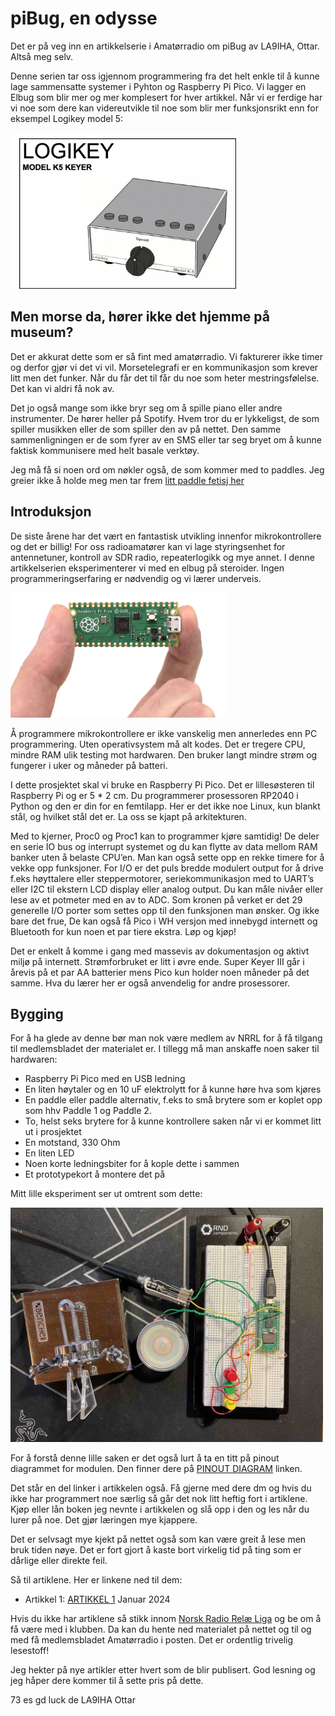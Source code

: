 # piBug, en odysse
Det er på veg inn en artikkelserie i Amatørradio om piBug av LA9IHA, Ottar. Altså meg selv.

Denne serien tar oss igjennom programmering fra det helt enkle til å kunne lage sammensatte systemer i Pyhton og Raspberry Pi Pico. Vi lagger en Elbug som blir mer og mer komplesert for hver artikkel. Når vi er ferdige har vi noe som dere kan videreutvikle til noe som blir mer funksjonsrikt enn for eksempel Logikey model 5:

<img height = "250" alt="En veldig bra elbug keyer" src="https://raw.githubusercontent.com/LA9IHA/piBug/main/bullen/assets/logkey.jpg">

## Men morse da, hører ikke det hjemme på museum?
Det er akkurat dette som er så fint med amatørradio. Vi fakturerer ikke timer og derfor gjør vi det vi vil. Morsetelegrafi er en kommunikasjon som krever litt men det funker. Når du får det til får du noe som heter mestringsfølelse. Det kan vi aldri få nok av.

Det jo også mange som ikke bryr seg om å spille piano eller andre instrumenter. De hører heller på Spotify. Hvem tror du er lykkeligst, de som spiller musikken eller de som spiller den av på nettet. Den samme sammenligningen er de som fyrer av en SMS eller tar seg bryet om å kunne faktisk kommunisere med helt basale verktøy.

Jeg må få si noen ord om nøkler også, de som kommer med to paddles. Jeg greier ikke å holde meg men tar frem <a href = "https://github.com/LA9IHA/piBug/blob/main/bullen/paddlekeys.md">litt paddle fetisj her</a>

## Introduksjon
De siste årene har det vært en fantastisk utvikling innenfor mikrokontrollere og det er billig! For oss radioamatører kan vi lage styringsenhet for antennetuner, kontroll av SDR radio, repeaterlogikk og mye annet. I denne artikkelserien eksperimenterer vi med en elbug  på steroider. Ingen programmeringserfaring er nødvendig og vi lærer underveis. 

<img height = "200"  alt="Liten men full av pepp!" src="https://raw.githubusercontent.com/LA9IHA/piBug/main/bullen/assets/pi.jpg">

Å programmere mikrokontrollere er ikke vanskelig men annerledes enn PC programmering. Uten operativsystem må alt kodes. Det er tregere CPU, mindre RAM ulik testing mot hardwaren. Den bruker langt mindre strøm og fungerer i uker og måneder på batteri.

I dette prosjektet skal vi bruke en Raspberry Pi Pico. Det er lillesøsteren til Raspberry Pi og er 5 * 2 cm. Du programmerer prosessoren RP2040 i Python og den er din for en femtilapp. Her er det ikke noe Linux, kun blankt stål, og hvilket stål det er. La oss se kjapt på arkitekturen.

Med to kjerner, Proc0 og Proc1 kan to programmer kjøre samtidig! De deler en serie IO bus og interrupt systemet og du kan flytte av data mellom RAM banker uten å belaste CPU’en. Man kan også sette opp en rekke timere for å vekke opp funksjoner. For I/O er det puls bredde modulert output for å drive f.eks høyttalere eller steppermotorer,  seriekommunikasjon med to UART’s eller I2C til ekstern LCD display eller analog output. Du kan måle nivåer eller lese av et potmeter med en av to ADC. Som kronen på verket er det 29 generelle I/O porter som settes opp til den funksjonen man ønsker. Og ikke bare det frue, De kan også få Pico i WH versjon med innebygd internett og Bluetooth for kun noen et par tiere ekstra. Løp og kjøp!

Det er enkelt å komme i gang med massevis av dokumentasjon og aktivt miljø på internett. Strømforbruket er litt i øvre ende. Super Keyer III går i årevis på et par AA batterier mens Pico kun holder noen måneder på det samme. Hva du lærer her er også anvendelig for andre prosessorer.

## Bygging

For å ha glede av denne bør man nok være medlem av NRRL for å få tilgang til medlemsbladet der materialet er. I tillegg må man anskaffe noen saker til hardwaren:

- Raspberry Pi Pico med en USB ledning
- En liten høytaler og en 10 uF elektrolytt for å kunne høre hva som kjøres
- En paddle eller paddle alternativ, f.eks to små brytere som er koplet opp som hhv Paddle 1 og Paddle 2.
- To, helst seks brytere for å kunne kontrollere saken når vi er kommet litt ut i prosjektet
- En motstand, 330 Ohm
- En liten LED
- Noen korte ledningsbiter for å kople dette i sammen
- Et prototypekort å montere det på

Mitt lille eksperiment ser ut omtrent som dette:

<img width = "500" alt="Mitt piBug ekperiment" src="https://raw.githubusercontent.com/LA9IHA/piBug/main/bullen/assets/piBug.jpg">

For å forstå denne lille saken er det også lurt å ta en titt på pinout diagrammet for modulen. Den finner dere på <a href= "https://datasheets.raspberrypi.com/pico/Pico-R3-A4-Pinout.pdf">PINOUT DIAGRAM</a> linken.

Det står en del linker i artikkelen også. Få gjerne med dere dm og hvis du ikke har programmert noe særlig så går det nok litt heftig fort i artiklene. Kjøp eller lån boken jeg nevnte i artikkelen og slå opp i den og les når du lurer på noe. Det gjør læringen mye kjappere.

Det er selvsagt mye kjekt på nettet også som kan være greit å lese men bruk tiden nøye. Det er fort gjort å kaste bort virkelig tid på ting som er dårlige eller direkte feil.

Så til artiklene. Her er linkene ned til dem:

* Artikkel 1: <a href="https://github.com/LA9IHA/piBug/tree/main/bullen/art1">ARTIKKEL 1</a> Januar 2024

Hvis du ikke har artiklene så stikk innom <a href="https://www.nrrl.no" target="_blank">Norsk Radio Relæ Liga</a> og be om å få være med i klubben. Da kan du hente ned materialet på nettet og til og med få medlemsbladet Amatørradio i posten. Det er ordentlig trivelig lesestoff!

Jeg hekter på nye artikler etter hvert som de blir publisert. God lesning og jeg håper dere kommer til å sette pris på dette.



73 es gd luck de LA9IHA Ottar
